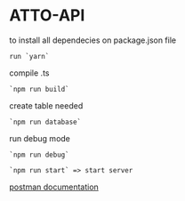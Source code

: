 # ATTO-API

to install all dependecies on package.json file
```
run `yarn` 
```
compile .ts
```
`npm run build`
```
create table needed
```
`npm run database`
```
run debug mode
```
`npm run debug`
```
```
`npm run start` => start server
```
[postman documentation](https://www.getpostman.com/collections/0f06c869c1e717a03756)
